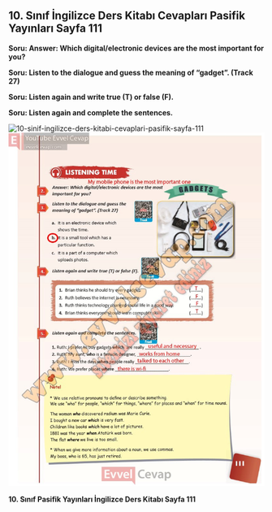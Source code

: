## 10. Sınıf İngilizce Ders Kitabı Cevapları Pasifik Yayınları Sayfa 111

**Soru: Answer: Which digital/electronic devices are the most important for you?**

**Soru: Listen to the dialogue and guess the meaning of “gadget”. (Track 27)**

**Soru: Listen again and write true (T) or false (F).**

**Soru: Listen again and complete the sentences.**

![10-sinif-ingilizce-ders-kitabi-cevaplari-pasifik-sayfa-111]()![10-sinif-ingilizce-ders-kitabi-cevaplari-pasifik-sayfa-111](./image1.webp)

**10. Sınıf Pasifik Yayınları İngilizce Ders Kitabı Sayfa 111**